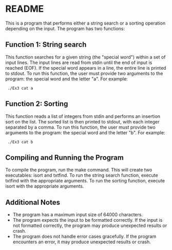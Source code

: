# README

This is a program that performs either a string search or a sorting operation depending on the input. The program has two functions:

## Function 1: String search

This function searches for a given string (the "special word") within a set of input lines. The input lines are read from stdin until the end of input is reached (EOF). If the special word appears in a line, the entire line is printed to stdout.
To run this function, the user must provide two arguments to the program: the special word and the letter "a". For example:

     ./Ex3 cat a 

## Function 2: Sorting

This function reads a list of integers from stdin and performs an insertion sort on the list. The sorted list is then printed to stdout, with each integer separated by a comma.
To run this function, the user must provide two arguments to the program: the special word and the letter "b". For example:

     ./Ex3 cat b

## Compiling and Running the Program

To compile the program, run the make command. This will create two executables: isort and txtfind.
To run the string search function, execute txtfind with the appropriate arguments. To run the sorting function, execute isort with the appropriate arguments.

## Additional Notes

* The program has a maximum input size of 64000 characters.
* The program expects the input to be formatted correctly. If the input is not formatted correctly, the program may produce unexpected results or crash.
* The program does not handle error cases gracefully. If the program encounters an error, it may produce unexpected results or crash.
